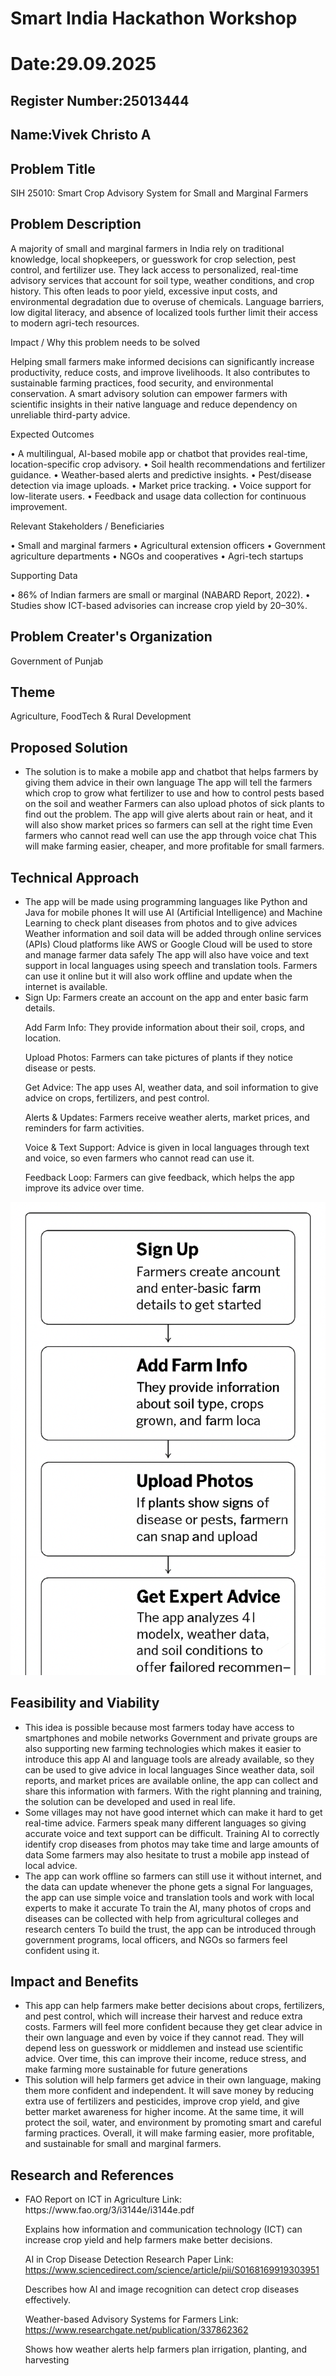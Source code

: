 # Smart India Hackathon Workshop
# Date:29.09.2025
## Register Number:25013444
## Name:Vivek Christo A
## Problem Title
SIH 25010: Smart Crop Advisory System for Small and Marginal Farmers
## Problem Description
A majority of small and marginal farmers in India rely on traditional knowledge, local shopkeepers, or guesswork for crop selection, pest control, and fertilizer use. They lack access to personalized, real-time advisory services that account for soil type, weather conditions, and crop history. This often leads to poor yield, excessive input costs, and environmental degradation due to overuse of chemicals. Language barriers, low digital literacy, and absence of localized tools further limit their access to modern agri-tech resources.

Impact / Why this problem needs to be solved

Helping small farmers make informed decisions can significantly increase productivity, reduce costs, and improve livelihoods. It also contributes to sustainable farming practices, food security, and environmental conservation. A smart advisory solution can empower farmers with scientific insights in their native language and reduce dependency on unreliable third-party advice.

Expected Outcomes

• A multilingual, AI-based mobile app or chatbot that provides real-time, location-specific crop advisory.
• Soil health recommendations and fertilizer guidance.
• Weather-based alerts and predictive insights.
• Pest/disease detection via image uploads.
• Market price tracking.
• Voice support for low-literate users.
• Feedback and usage data collection for continuous improvement.

Relevant Stakeholders / Beneficiaries

• Small and marginal farmers
• Agricultural extension officers
• Government agriculture departments
• NGOs and cooperatives
• Agri-tech startups

Supporting Data

• 86% of Indian farmers are small or marginal (NABARD Report, 2022).
• Studies show ICT-based advisories can increase crop yield by 20–30%.

## Problem Creater's Organization
Government of Punjab

## Theme
Agriculture, FoodTech & Rural Development

## Proposed Solution

<ul><li>The solution is to make a mobile app and chatbot that helps farmers by giving them advice in their own language The app will tell the farmers which crop to grow what fertilizer to use and how to control pests based on the soil and weather Farmers can also upload photos of sick plants to find out the problem. The app will give alerts about rain or heat, and it will also show market prices so farmers can sell at the right time Even farmers who cannot read well can use the app through voice chat This will make farming easier, cheaper, and more profitable for small farmers.</li></ul>

## Technical Approach

<ul><li>The app will be made using programming languages like Python and Java for mobile phones It will use AI (Artificial Intelligence) and Machine Learning to check plant diseases from photos and to give advices Weather information and soil data will be added through online services (APIs) Cloud platforms like AWS or Google Cloud will be used to store and manage farmer data safely The app will also have voice and text support in local languages using speech and translation tools. Farmers can use it online but it will also work offline and update when the internet is available.
</li>
<li>Sign Up: Farmers create an account on the app and enter basic farm details.

Add Farm Info: They provide information about their soil, crops, and location.

Upload Photos: Farmers can take pictures of plants if they notice disease or pests.

Get Advice: The app uses AI, weather data, and soil information to give advice on crops, fertilizers, and pest control.

Alerts & Updates: Farmers receive weather alerts, market prices, and reminders for farm activities.

Voice & Text Support: Advice is given in local languages through text and voice, so even farmers who cannot read can use it.

Feedback Loop: Farmers can give feedback, which helps the app improve its advice over time.</li></ul>

![alt text](flowchart.png)

## Feasibility and Viability

<ul><li>This idea is possible because most farmers today have access to smartphones and mobile networks Government and private groups are also supporting new farming technologies which makes it easier to introduce this app AI and language tools are already available, so they can be used to give advice in local languages Since weather data, soil reports, and market prices are available online, the app can collect and share this information with farmers. With the right planning and training, the solution can be developed and used in real life.</li>
<li>Some villages may not have good internet which can make it hard to get real-time advice. Farmers speak many different languages  so giving accurate voice and text support can be difficult. Training AI to correctly identify crop diseases from photos may take time and large amounts of data Some farmers may also hesitate to trust a mobile app instead of local advice.</li>
<li>The app can work offline so farmers can still use it without internet, and the data can update whenever the phone gets a signal For languages, the app can use simple voice and translation tools and work with local experts to make it accurate To train the AI, many photos of crops and diseases can be collected with help from agricultural colleges and research centers To build the trust, the app can be introduced through government programs, local officers, and NGOs so farmers feel confident using it.</li></ul>

## Impact and Benefits

<ul><li>This app can help farmers make better decisions about crops, fertilizers, and pest control, which will increase their harvest and reduce extra costs. Farmers will feel more confident because they get clear advice in their own language and even by voice if they cannot read. They will depend less on guesswork or middlemen and instead use scientific advice. Over time, this can improve their income, reduce stress, and make farming more sustainable for future generations</li>
<li>This solution will help farmers get advice in their own language, making them more confident and independent. It will save money by reducing extra use of fertilizers and pesticides, improve crop yield, and give better market awareness for higher income. At the same time, it will protect the soil, water, and environment by promoting smart and careful farming practices. Overall, it will make farming easier, more profitable, and sustainable for small and marginal farmers.</li></ul>

## Research and References

<ul><li>FAO Report on ICT in Agriculture
Link: https://www.fao.org/3/i3144e/i3144e.pdf

Explains how information and communication technology (ICT) can increase crop yield and help farmers make better decisions.

AI in Crop Disease Detection Research Paper
Link: https://www.sciencedirect.com/science/article/pii/S0168169919303951

Describes how AI and image recognition can detect crop diseases effectively.

Weather-based Advisory Systems for Farmers
Link: https://www.researchgate.net/publication/337862362

Shows how weather alerts help farmers plan irrigation, planting, and harvesting</li></ul>
